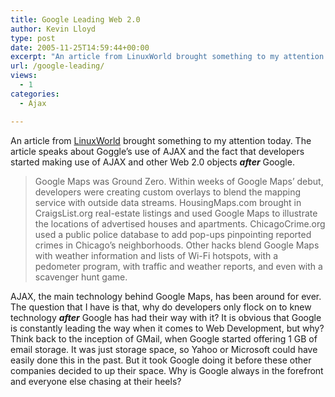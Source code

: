 ```yaml
---
title: Google Leading Web 2.0
author: Kevin Lloyd
type: post
date: 2005-11-25T14:59:44+00:00
excerpt: "An article from LinuxWorld brought something to my attention today. The article speaks about Goggle's use of AJAX and the fact that developers started making use of AJAX and other Web 2.0 objects afte..."
url: /google-leading/
views:
  - 1
categories:
  - Ajax

---
```

An article from [LinuxWorld][1] brought something to my attention today. The article speaks about Goggle&#8217;s use of AJAX and the fact that developers started making use of AJAX and other Web 2.0 objects **_after_** Google.

> Google Maps was Ground Zero. Within weeks of Google Maps&#8217; debut, developers were creating custom overlays to blend the mapping service with outside data streams. HousingMaps.com brought in CraigsList.org real-estate listings and used Google Maps to illustrate the locations of advertised houses and apartments. ChicagoCrime.org used a public police database to add pop-ups pinpointing reported crimes in Chicago&#8217;s neighborhoods. Other hacks blend Google Maps with weather information and lists of Wi-Fi hotspots, with a pedometer program, with traffic and weather reports, and even with a scavenger hunt game.

AJAX, the main technology behind Google Maps, has been around for ever. The question that I have is that, why do developers only flock on to knew technology **_after_** Google has had their way with it? It is obvious that Google is constantly leading the way when it comes to Web Development, but why? Think back to the inception of GMail, when Google started offering 1 GB of email storage. It was just storage space, so Yahoo or Microsoft could have easily done this in the past. But it took Google doing it before these other companies decided to up their space. Why is Google always in the forefront and everyone else chasing at their heels?

 [1]: http://www.linuxworld.com.au/index.php/id;1157225331;fp;2;fpid;1